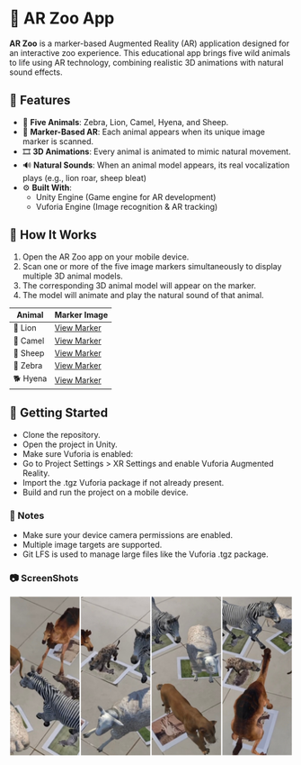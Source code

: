 # 🦁 AR Zoo App

**AR Zoo** is a marker-based Augmented Reality (AR) application designed for an interactive zoo experience. This educational app brings five wild animals to life using AR technology, combining realistic 3D animations with natural sound effects.

## 📱 Features

- 🦓 **Five Animals**: Zebra, Lion, Camel, Hyena, and Sheep.
- 🎯 **Marker-Based AR**: Each animal appears when its unique image marker is scanned.
- 🎞️ **3D Animations**: Every animal is animated to mimic natural movement.
- 🔊 **Natural Sounds**: When an animal model appears, its real vocalization plays (e.g., lion roar, sheep bleat)
- ⚙️ **Built With**:
  - Unity Engine (Game engine for AR development)
  - Vuforia Engine (Image recognition & AR tracking)

## 🧠 How It Works

1. Open the AR Zoo app on your mobile device.
2. Scan one or more of the five image markers simultaneously to display multiple 3D animal models.
3. The corresponding 3D animal model will appear on the marker.
4. The model will animate and play the natural sound of that animal.

| Animal   | Marker Image                                                                             |
| -------- | ---------------------------------------------------------------------------------------- |
| 🦁 Lion  | [View Marker](https://github.com/sachiraM/AR-Zoo-App/blob/main/Screenshots/lion.PNG)  |
| 🐪 Camel | [View Marker](https://github.com/sachiraM/AR-Zoo-App/blob/main/Screenshots/camel.JPG) |
| 🐑 Sheep | [View Marker](https://github.com/sachiraM/AR-Zoo-App/blob/main/Screenshots/sheep.JPG) |
| 🦓 Zebra | [View Marker](https://github.com/sachiraM/AR-Zoo-App/blob/main/Screenshots/zebra.JPG) |
| 🐕 Hyena | [View Marker](https://github.com/sachiraM/AR-Zoo-App/blob/main/Screenshots/hyena.JPG) |

<h2>🚀 Getting Started</h2>

- Clone the repository.
- Open the project in Unity.
- Make sure Vuforia is enabled:
- Go to Project Settings > XR Settings and enable Vuforia Augmented Reality.
- Import the .tgz Vuforia package if not already present.
- Build and run the project on a mobile device.

<h3>📝 Notes</h3>

- Make sure your device camera permissions are enabled.
- Multiple image targets are supported.
- Git LFS is used to manage large files like the Vuforia .tgz package.

<h3>📷 ScreenShots</h3>

![Demo](Screenshots/screenshot5.JPEG)
